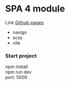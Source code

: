 # SPA 4 module

Link [Github-pages](https://winste.github.io/ratio-module4/)

* navigo
* scss
* vite

### Start project

npm install <br/>
npm run dev <br/>
port: 5000 <br/>